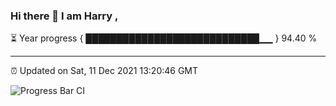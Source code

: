 ### Hi there 👋 I am Harry , 

⏳ Year progress { ████████████████████████████▁▁ } 94.40 %

---

⏰ Updated on Sat, 11 Dec 2021 13:20:46 GMT

![Progress Bar CI](https://github.com/duykhang68/duykhang68/workflows/Progress%20Bar%20CI/badge.svg)
